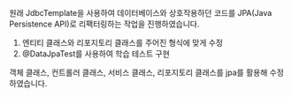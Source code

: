원래 JdbcTemplate을 사용하여 데이터베이스와 상호작용하던 코드를 JPA(Java Persistence API)로 리팩터링하는 작업을 진행하였습니다. 

1. 엔티티 클래스와 리포지토리 클래스를 주어진 형식에 맞게 수정
2. @DataJpaTest를 사용하여 학습 테스트 구현

객체 클래스, 컨트롤러 클래스, 서비스 클래스, 리포지토리 클래스를 jpa를 활용해 수정하였습니다.

